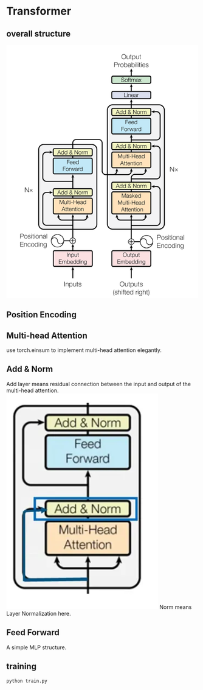 # Transformer
## overall structure
![transformer structure](./figures/transformer_structure.png)
## Position Encoding 
## Multi-head Attention 
use torch.einsum to implement multi-head attention elegantly.
## Add & Norm 
Add layer means residual connection between the input and output of the multi-head attention.
![add & norm](./figures/add&norm.png)
Norm means Layer Normalization here.
## Feed Forward
A simple MLP structure.
## training
```
python train.py
```